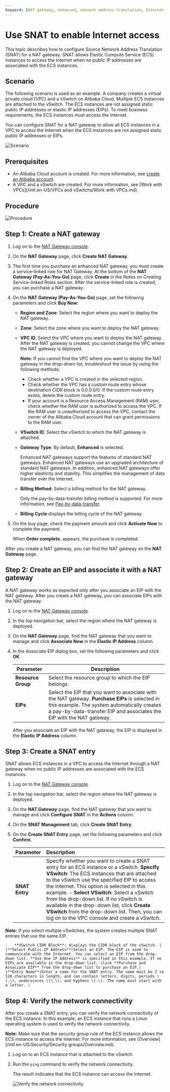```yaml
---
keyword: [NAT gateway, enhanced, network address translation, Internet-facing services, access the Internet]
---
```


# Use SNAT to enable Internet access

This topic describes how to configure Source Network Address Translation \(SNAT\) for a NAT gateway. SNAT allows Elastic Compute Service \(ECS\) instances to access the Internet when no public IP addresses are associated with the ECS instances.

## Scenario

The following scenario is used as an example. A company creates a virtual private cloud \(VPC\) and a vSwitch on Alibaba Cloud. Multiple ECS instances are attached to the vSwitch. The ECS instances are not assigned static public IP addresses or elastic IP addresses \(EIPs\). To meet business requirements, the ECS instances must access the Internet.

You can configure SNAT for a NAT gateway to allow all ECS instances in a VPC to access the Internet when the ECS instances are not assigned static public IP addresses or EIPs.

![Scenario](https://static-aliyun-doc.oss-accelerate.aliyuncs.com/assets/img/en-US/7738039951/p149166.png)

## Prerequisites

-   An Alibaba Cloud account is created. For more information, see [create an Alibaba account](https://account.alibabacloud.com/register/intl_register.htm).
-   A VPC and a vSwitch are created. For more information, see [Work with VPCs](/intl.en-US/VPCs and vSwitchs/Work with VPCs.md).

## Procedure

![Procedure](https://static-aliyun-doc.oss-accelerate.aliyuncs.com/assets/img/en-US/7738039951/p149588.png)

## Step 1: Create a NAT gateway

1.  Log on to the [NAT Gateway console](https://vpc.console.aliyun.com/nat).

2.  On the **NAT Gateway** page, click **Create NAT Gateway**.

3.  The first time you purchase an enhanced NAT gateway, you must create a service-linked role for NAT Gateway. At the bottom of the **NAT Gateway \(Pay-As-You-Go\)** page, click **Create** in the Notes on Creating Service-linked Roles section. After the service-linked role is created, you can purchase a NAT gateway.

4.  On the **NAT Gateway \(Pay-As-You-Go\)** page, set the following parameters and click **Buy Now**:

    -   **Region and Zone**: Select the region where you want to deploy the NAT gateway.
    -   **Zone**: Select the zone where you want to deploy the NAT gateway.
    -   **VPC ID**: Select the VPC where you want to deploy the NAT gateway. After the NAT gateway is created, you cannot change the VPC where the NAT gateway is deployed.

        **Note:** If you cannot find the VPC where you want to deploy the NAT gateway in the drop-down list, troubleshoot the issue by using the following methods:

        -   Check whether a VPC is created in the selected region.
        -   Check whether the VPC has a custom route entry whose destination CIDR block is 0.0.0.0/0. If the custom route entry exists, delete the custom route entry.
        -   If your account is a Resource Access Management \(RAM\) user, check whether the RAM user is authorized to access the VPC. If the RAM user is unauthorized to access the VPC, contact the owner of the Alibaba Cloud account that can grant permissions to the RAM user.
    -   **VSwitch ID**: Select the vSwitch to which the NAT gateway is attached.
    -   **Gateway Type**: By default, **Enhanced** is selected.

        Enhanced NAT gateways support the features of standard NAT gateways. Enhanced NAT gateways use an upgraded architecture of standard NAT gateways. In addition, enhanced NAT gateways offer higher elasticity and stability. This simplifies the management of data transfer over the Internet.

    -   **Billing Method**: Select a billing method for the NAT gateway.

        Only the pay-by-data-transfer billing method is supported. For more information, see [Pay-by-data-transfer](/intl.en-US/Pricing/Pay-as-you-go.md).

    -   **Billing Cycle**:displays the billing cycle of the NAT gateway.
5.  On the buy page, check the payment amount and click **Activate Now** to complete the payment.

    When **Order complete.** appears, the purchase is completed.


After you create a NAT gateway, you can find the NAT gateway on the **NAT Gateway** page.

## Step 2: Create an EIP and associate it with a NAT gateway

A NAT gateway works as expected only after you associate an EIP with the NAT gateway. After you create a NAT gateway, you can associate EIPs with the NAT gateway.

1.  Log on to the [NAT Gateway console](https://vpc.console.aliyun.com/nat).

2.  In the top navigation bar, select the region where the NAT gateway is deployed.

3.  On the **NAT Gateway** page, find the NAT gateway that you want to manage and click **Associate Now** in the **Elastic IP Address** column.

4.  In the Associate EIP dialog box, set the following parameters and click **OK**.

    |Parameter|Description|
    |---------|-----------|
    |**Resource Group**|Select the resource group to which the EIP belongs.|
    |**EIPs**|Select the EIP that you want to associate with the NAT gateway. **Purchase EIPs** is selected in this example. The system automatically creates a pay-by-data-transfer EIP and associates the EIP with the NAT gateway. |

    After you associate an EIP with the NAT gateway, the EIP is displayed in the **Elastic IP Address** column.


## Step 3: Create a SNAT entry

SNAT allows ECS instances in a VPC to access the Internet through a NAT gateway when no public IP addresses are associated with the ECS instances.

1.  Log on to the [NAT Gateway console](https://vpc.console.aliyun.com/nat).

2.  In the top navigation bar, select the region where the NAT gateway is deployed.

3.  On the **NAT Gateway** page, find the NAT gateway that you want to manage and click **Configure SNAT** in the **Actions** column.

4.  On the **SNAT Management** tab, click **Create SNAT Entry**.

5.  On the **Create SNAT Entry** page, set the following parameters and click **Confirm**.

    |Parameter|Description|
    |:--------|:----------|
    |**SNAT Entry**|Specify whether you want to create a SNAT entry for an ECS instance or a vSwitch. **Specify VSwitch**: The ECS instances that are attached to the vSwitch use the specified EIP to access the Internet. This option is selected in this example.     -   **Select VSwitch**: Select a vSwitch from the drop-down list. If no vSwitch is available in the drop-down list, click **Create VSwitch** from the drop-down list. Then, you can log on to the VPC console and create a vSwitch.

**Note:** If you select multiple vSwitches, the system creates multiple SNAT entries that use the same EIP.

    -   **VSwitch CIDR Block**: displays the CIDR block of the vSwitch. |
    |**Select Public IP Address**|Select an EIP. The EIP is used to communicate with the Internet. You can select an EIP from the drop-down list. **Use One IP Address** is specified in this example. If no EIPs are available in the drop-down list, click **Purchase and Associate EIP** from the drop-down list to purchase an EIP.|
    |**Entry Name**|Enter a name for the SNAT entry. The name must be 2 to 128 characters in length, and can contain letters, digits, periods \(.\), underscores \(\_\), and hyphens \(-\). The name must start with a letter. |


## Step 4: Verify the network connectivity

After you create a SNAT entry, you can verify the network connectivity of the ECS instance. In this example, an ECS instance that runs a Linux operating system is used to verify the network connectivity.

**Note:** Make sure that the security group rule of the ECS instance allows the ECS instance to access the Internet. For more information, see [Overview](/intl.en-US/Security/Security groups/Overview.md).

1.  Log on to an ECS instance that is attached to the vSwitch.

2.  Run the `ping` command to verify the network connectivity.

    The result indicates that the ECS instance can access the Internet.

    ![Verify the network connectivity](https://static-aliyun-doc.oss-accelerate.aliyuncs.com/assets/img/en-US/8738039951/p149291.png)


